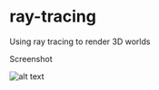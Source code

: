 # ray-tracing
Using ray tracing to render 3D worlds

Screenshot

![alt text](https://raw.githubusercontent.com/Karan0110/ray-tracing/screenshot.png)
